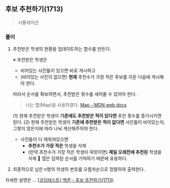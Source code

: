 ## 후보 추천하기(1713)
> 시뮬레이션

### 풀이
1. 추천받은 학생의 현황을 업데이트하는 함수를 만든다.
  
    ※ 추천받은 학생은 
    - 비어있는 사진틀이 있으면 바로 게시하고
    - (비어있는 사진이 없으면) **현재** 추천수가 가장 적은 후보를 지운 다음에 게시해야 한다.  

    따라서 순서를 확보하면서, 추천받은 횟수를 세어줄 수 있어야 한다. 

    > 나는 맵(Map)을 사용하였다.
    [Map - MDN web docs](https://developer.mozilla.org/ko/docs/Web/JavaScript/Reference/Global_Objects/Map)

    (1) 현재 추천받은 학생이 **기존에도 추천받은 적이 있다면** 추천 횟수를 증가시키면 된다. 
    (2) 현재 추천받은 학생이 **기존에 추천받은 적이 없다면** 사진틀이 비어있는지, 그렇지 않은지에 따라 나눠 계산해주어야 한다. 
    - 사진틀이 다 채워져있으면 
      - **추천수가 가장 적은** 학생을 삭제
      - (만약 추천수가 가장 적은 학생이 여럿이면) **제일 오래전에 추천된** 학생을 삭제 
        📌 맵은 입력된 순서를 기억하기 때문에 유용하다. 

2. 최종적으로 남은 n명의 학생의 번호를 오름차순으로 정렬하여 출력한다. 

자세한 설명은 ... [[코딩테스트] 백준 - 후보 추천하기(1713)](https://blog.naver.com/diddnjs02/222129899644)   
